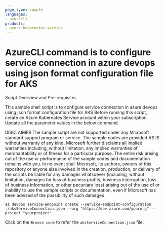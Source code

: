 ```yaml
---
page_type: sample
languages:
- azurecli
products:
- azure-kubernates-service
---
```


# AzureCLI command is to configure service connection in azure devops using json format configuration file for AKS

Script Overview and Pre-requisites

This sample shell script is to configure service connection in azure devops using json format configuration file for AKS
Before running this script, create an Azure Kubernates Service account within your subscription.
Update all the parameter values in the below command.

DISCLAIMER
The sample script are not supported under any Microsoft standard support program or service. The sample codes are provided AS IS without warranty of any kind. Microsoft further disclaims all implied warranties including, without limitation, any implied warranties of merchantability or of fitness for a particular purpose. The entire risk arising out of the use or performance of the sample codes and documentation remains with you. In no event shall Microsoft, its authors, owners of this repository or anyone else involved in the creation, production, or delivery of the scripts be liable for any damages whatsoever (including, without limitation, damages for loss of business profits, business interruption, loss of business information, or other pecuniary loss) arising out of the use of or inability to use the sample scripts or documentation, even if Microsoft has been advised of the possibility of such damages

```
az devops service-endpoint create --service-endpoint-configuration ./aksServiceConnection.json --org "https://dev.azure.com/yourorg" --project "yourproject"
```

Click on the `Browse code` to refer the `aksServiceConnection.json` file.
